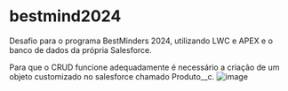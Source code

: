 # bestmind2024

Desafio para o programa BestMinders 2024, utilizando LWC e APEX e o banco de dados da própria Salesforce.

Para que o CRUD funcione adequadamente é necessário a criação de um objeto customizado no salesforce chamado Produto__c.
![image](https://github.com/raulnogs/bestmind2024/assets/158846809/d17d0557-72b5-4881-87cf-cf389dddb49e)

